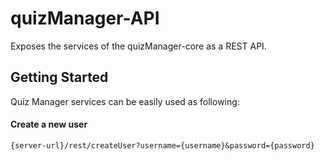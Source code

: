 # quizManager-API

Exposes the services of the quizManager-core as a REST API.

## Getting Started

Quiz Manager services can be easily used as following:

#### Create a new user

`{server-url}/rest/createUser?username={username}&password={password}`

